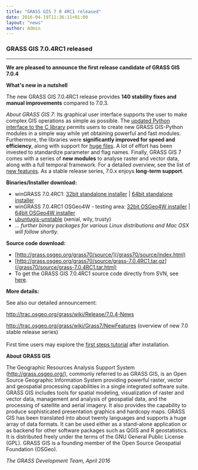 ```yaml
---
title: "GRASS GIS 7 0 4RC1 released"
date: 2016-04-19T11:36:11+01:00
layout: "news"
author: Admin
---
```


### GRASS GIS 7.0.4RC1 released

------------------------------------------------------------------------

**We are pleased to announce the **first release candidate** of **GRASS
GIS 7.0.4****

**What's new in a nutshell**

The new GRASS GIS 7.0.4RC1 release provides **140 stability fixes and
manual improvements** compared to 7.0.3.

*About GRASS GIS 7*: Its graphical user interface supports the user to
make complex GIS operations as simple as possible. The [updated Python
interface to the C
library](/grass70/manuals/libpython/index.html) permits users
to create new GRASS GIS-Python modules in a simple way while yet
obtaining powerful and fast modules. Furthermore, the libraries were
**significantly improved for speed and efficiency**, along with support
for [huge
files](http://grasswiki.osgeo.org/wiki/Category:Massive_data_analysis).
A lot of effort has been invested to standardize parameter and flag
names. Finally, GRASS GIS 7 comes with a series of **new modules** to
analyse raster and vector data, along with a full temporal framework.
For a detailed overview, see the list of [new
features](http://trac.osgeo.org/grass/wiki/Grass7/NewFeatures). As a
stable release series, 7.0.x enjoys **long-term support**.

**Binaries/Installer download:**

-   winGRASS 7.0.4RC1: [32bit standalone
    installer](/grass70/binary/mswindows/native/x86/WinGRASS-7.0.4RC1-2-Setup-x86.html)
    \| [64bit standalone
    installer](/grass70/binary/mswindows/native/x86_64/WinGRASS-7.0.4RC1-2-Setup-x86_64.html)
-   winGRASS 7.0.4RC1 OSGeo4W - testing area: [32bit OSGeo4W
    installer](http://download.osgeo.org/osgeo4w/osgeo4w-setup-x86.exe)
    \| [64bit OSGeo4W
    installer](http://download.osgeo.org/osgeo4w/osgeo4w-setup-x86_64.exe)
-   [ubuntugis-unstable](https://launchpad.net/~ubuntugis/+archive/ubuntu/ubuntugis-unstable)
    (xenial, wily, trusty)
-   *\... further binary packages for various Linux distributions and
    Mac OSX will follow shortly.*

**Source code download:**

-   [http://grass.osgeo.org/grass70/source/](/grass70/source/index.html)
-   [http://grass.osgeo.org/grass70/source/grass-7.0.4RC1.tar.gz](/grass70/source/grass-7.0.4RC1.tar.html)
-   To get the GRASS GIS 7.0.4RC1 source code directly from SVN, see
    [here](http://trac.osgeo.org/grass/wiki/Release/7.0.4-News#SVNSourceCode).

**More details:**

See also our detailed announcement:


<http://trac.osgeo.org/grass/wiki/Release/7.0.4-News>



<http://trac.osgeo.org/grass/wiki/Grass7/NewFeatures> (overview of new
7.0 stable release series)\
\
First time users may explore the [first steps
tutorial](/documentation/first-time-users/index.html) after
installation.


**About GRASS GIS**

The Geographic Resources Analysis Support System
([http://grass.osgeo.org/)](/index.html), commonly referred
to as GRASS GIS, is an Open Source Geographic Information System
providing powerful raster, vector and geospatial processing capabilities
in a single integrated software suite. GRASS GIS includes tools for
spatial modeling, visualization of raster and vector data, management
and analysis of geospatial data, and the processing of satellite and
aerial imagery. It also provides the capability to produce sophisticated
presentation graphics and hardcopy maps. GRASS GIS has been translated
into about twenty languages and supports a huge array of data formats.
It can be used either as a stand-alone application or as backend for
other software packages such as QGIS and R geostatistics. It is
distributed freely under the terms of the GNU General Public License
(GPL). GRASS GIS is a founding member of the Open Source Geospatial
Foundation (OSGeo).

*The GRASS Development Team, April 2016*

